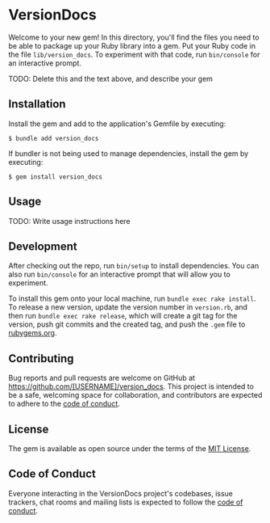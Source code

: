 # VersionDocs

Welcome to your new gem! In this directory, you'll find the files you need to be able to package up your Ruby library into a gem. Put your Ruby code in the file `lib/version_docs`. To experiment with that code, run `bin/console` for an interactive prompt.

TODO: Delete this and the text above, and describe your gem

## Installation

Install the gem and add to the application's Gemfile by executing:

    $ bundle add version_docs

If bundler is not being used to manage dependencies, install the gem by executing:

    $ gem install version_docs

## Usage

TODO: Write usage instructions here

## Development

After checking out the repo, run `bin/setup` to install dependencies. You can also run `bin/console` for an interactive prompt that will allow you to experiment.

To install this gem onto your local machine, run `bundle exec rake install`. To release a new version, update the version number in `version.rb`, and then run `bundle exec rake release`, which will create a git tag for the version, push git commits and the created tag, and push the `.gem` file to [rubygems.org](https://rubygems.org).

## Contributing

Bug reports and pull requests are welcome on GitHub at https://github.com/[USERNAME]/version_docs. This project is intended to be a safe, welcoming space for collaboration, and contributors are expected to adhere to the [code of conduct](https://github.com/[USERNAME]/version_docs/blob/master/CODE_OF_CONDUCT.md).

## License

The gem is available as open source under the terms of the [MIT License](https://opensource.org/licenses/MIT).

## Code of Conduct

Everyone interacting in the VersionDocs project's codebases, issue trackers, chat rooms and mailing lists is expected to follow the [code of conduct](https://github.com/[USERNAME]/version_docs/blob/master/CODE_OF_CONDUCT.md).
